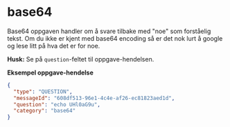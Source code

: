 # base64

Base64 oppgaven handler om å svare tilbake med "noe" som forståelig tekst. Om du ikke er kjent med
base64 encoding så er det nok lurt å google og lese litt på hva det er for noe.

**Husk:** Se på `question`-feltet til oppgave-hendelsen.

**Eksempel oppgave-hendelse**

```json
{
  "type": "QUESTION",
  "messageId": "608df513-96e1-4c4e-af26-ec81823aed1d",
  "question": "echo UHl0aG9u",
  "category": "base64"
}
```
